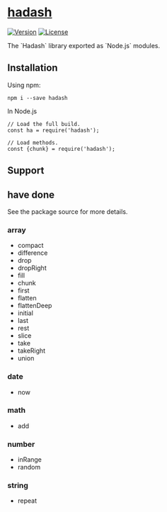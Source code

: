 # [hadash](https://github.com/laihaibo/hadash)
<p align="left">
  <a href="https://www.npmjs.com/package/hadash"><img src="https://img.shields.io/badge/npm-v1.0.1-brightgreen.svg" alt="Version"></a>
  <a href="https://www.npmjs.com/package/hadash"><img src="https://img.shields.io/badge/license-MPL--2.0-blue.svg" alt="License"></a>
</p>
The `Hadash` library exported as `Node.js` modules.

## Installation
Using npm:
```
npm i --save hadash
```
In Node.js
```
// Load the full build.
const ha = require('hadash');

// Load methods. 
const {chunk} = require('hadash');
```
## Support

## have done
See the package source for more details.
### array
* compact
* difference
* drop
* dropRight
* fill
* chunk
* first
* flatten
* flattenDeep
* initial
* last
* rest
* slice
* take
* takeRight
* union
### date
* now
### math
* add
### number
* inRange
* random
### string
* repeat